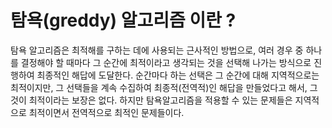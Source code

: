 # 탐욕(greddy) 알고리즘 이란 ? 
탐욕 알고리즘은 최적해를 구하는 데에 사용되는 근사적인 방법으로, 
여러 경우 중 하나를 결정해야 할 때마다 그 순간에 최적이라고 생각되는 것을 선택해 나가는 방식으로 진행하여 
최종적인 해답에 도달한다. 순간마다 하는 선택은 그 순간에 대해 지역적으로는 최적이지만, 
그 선택들을 계속 수집하여 최종적(전역적)인 해답을 만들었다고 해서, 그것이 최적이라는 보장은 없다. 
하지만 탐욕알고리즘을 적용할 수 있는 문제들은 지역적으로 최적이면서 전역적으로 최적인 문제들이다.